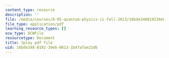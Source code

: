 ```yaml
---
content_type: resource
description: ''
file: /media/courses/8-05-quantum-physics-ii-fall-2013/16bde348019239eb06131b47afae21db_r2NMWEsNcTs.pdf
file_type: application/pdf
learning_resource_types: []
ocw_type: OCWFile
resourcetype: Document
title: 3play pdf file
uid: 16bde348-0192-39eb-0613-1b47afae21db
---
```

